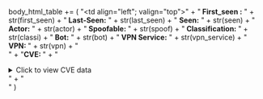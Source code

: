 body_html_table += (
    "<tr><td align=\"left\"; valign=\"top\">"
    + "<b> First_seen :</b> " + str(first_seen)
    + "<b> Last-Seen:</b> " + str(last_seen)
    + " <b>Seen:</b> " + str(seen)
    + "<b> Actor:</b> " + str(actor)
    + "<b> Spoofable: </b>" + str(spoof)
    + "<b> Classification: </b>" + str(classi)
    + "<b> Bot:</b> " + str(bot)
    + "<b> VPN Service:</b> " + str(vpn_service)
    + "<b> VPN: </b>" + str(vpn)
    + "<br>"
    + "<b>CVE: </b> "
    + "<details><summary>Click to view CVE data</summary>" + str(cve) + "</details>"
    + "</td></tr><br>"
)
